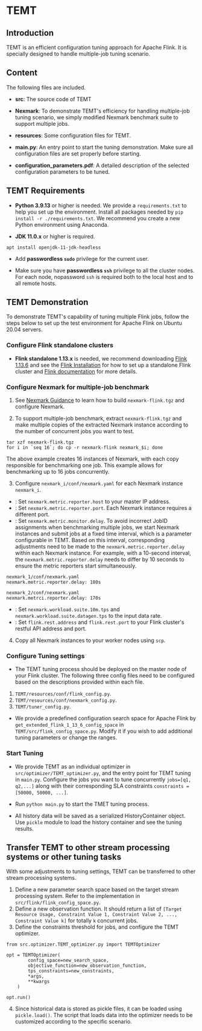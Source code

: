 # TEMT


## Introduction
TEMT is an efficient configuration tuning approach for Apache Flink. It is specially designed to
handle multiple-job tuning scenario.

## Content
The following files are included.

- **src**: The source code of TEMT

- **Nexmark**: To demonstrate TEMT's efficiency for handling multiple-job tuning scenario, we simply modified Nexmark benchmark suite to support multiple jobs. 

- **resources**: Some configuration files for TEMT.

- **main.py**: An entry point to start the tuning demonstration. Make sure all configuration files are set properly before starting.

- **configuration_parameters.pdf**: A detailed description of the selected configuration parameters to be tuned.

## TEMT Requirements
- **Python 3.9.13** or higher is needed. We provide a `requirements.txt` to help you set up the environment. Install all packages needed by `pip install -r ./requirements.txt`. We recommend you create a new Python environment using Anaconda.

- **JDK 11.0.x** or higher is required.
```
apt install openjdk-11-jdk-headless
```

- Add **passwordless `sudo`** privilege for the current user.

- Make sure you have **passwordless `ssh`** privilege to all the cluster nodes. For each node, nopassword `ssh` is required both to the local host and to all remote hosts.

## TEMT Demonstration
To demonstrate TEMT's capability of tuning multiple Flink jobs, follow the steps below to set up the test environment for Apache Flink on Ubuntu 20.04 servers. 

### Configure Flink standalone clusters
- **Flink standalone 1.13.x** is needed, we recommend downloading [Flink 1.13.6](https://archive.apache.org/dist/flink/flink-1.13.6/) and see the [Flink Installation](https://nightlies.apache.org/flink/flink-docs-release-1.13/docs/deployment/resource-providers/standalone/overview/) for how to set up a standalone Flink cluster and [Flink documentation](https://nightlies.apache.org/flink/flink-docs-release-1.13/) for more details.

### Configure Nexmark for multiple-job benchmark
1. See [Nexmark Guidance](Nexmark/README.md) to learn how to build `nexmark-flink.tgz` and configure Nexmark.

2. To support multiple-job benchmark, extract `nexmark-flink.tgz` and make multiple copies of the extracted Nexmark instance according to the number of concurrent jobs you want to test.
```
tar xzf nexmark-flink.tgz
for i in `seq 16`; do cp -r nexmark-flink nexmark_$i; done
```
The above example creates 16 instances of Nexmark, with each copy responsible for benchmarking one job. This example allows for benchmarking up to 16 jobs concurrently.

3. Configure `nexmark_i/conf/nexmark.yaml` for each Nexmark instance `nexmark_i`. 

- : Set `nexmark.metric.reporter.host` to your master IP address.
- : Set `nexmark.metric.reporter.port`. Each Nexmark instance requires a different port.
- : Set `nexmark.metric.monitor.delay`. To avoid incorrect JobID assignments when benchmarking multiple jobs, we start Nexmark instances and submit jobs at a fixed time interval, which is a parameter configurable in TEMT. Based on this interval, corresponding adjustments need to be made to the `nexmark.metric.reporter.delay` within each Nexmark instance.
For example, with a 10-second interval, the `nexmark.metric.reporter.delay` needs to differ by 10 seconds to ensure the metric reporters start simultaneously.
```
nexmark_1/conf/nexmark.yaml
nexmark.metric.reporter.delay: 180s

nexmark_2/conf/nexmark.yaml
nexmark.metrci.reporter.delay: 170s
```

- : Set `nexmark.workload.suite.10m.tps` and `nexmark.workload.suite.datagen.tps` to the input data rate.
- : Set `flink.rest.address` and `flink.rest.port` to your Flink cluster's restful API address and port.


4. Copy all Nexmark instances to your worker nodes using `scp`.


### Configure Tuning settings
- The TEMT tuning process should be deployed on the master node of your Flink cluster. The following three config files need to be configured based on the descriptions provided within each file.
1. `TEMT/resources/conf/flink_config.py`.
2. `TEMT/resources/conf/nexmark_config.py`.
3. `TEMT/tuner_config.py`.

- We provide a predefined configuration search space for Apache Flink by `get_extended_flink_1_13_6_config_space` in `TEMT/src/flink_config_space.py`. Modify it if you wish to add additional tuning parameters or change the ranges.


### Start Tuning

- We provide TEMT as an individual optimizer in `src/optimizer/TEMT_optimizer.py`, and the entry point for TEMT tuning in `main.py`. Configure the jobs you want to tune concurrently `jobs=[q1, q2,...]` along with their corresponding SLA constraints `constraints = [50000, 50000, ...]`.

- Run `python main.py` to start the TMET tuning process.

- All history data will be saved as a serialized HistoryContainer object. Use `pickle` module to load the history container and see the tuning results.


## Transfer TEMT to other stream processing systems or other tuning tasks
With some adjustments to tuning settings, TEMT can be transferred to other stream processing systems.
1. Define a new parameter search space based on the target stream processing system. Refer to the implementation in `src/flink/flink_config_space.py`.
2. Define a new observation function. It should return a list of `[Target Resource Usage, Constraint Value 1, Constraint Value 2, ..., Constraint Value k]` for totally `k` concurrent jobs.
3. Define the constraints threshold for jobs, and configure the TEMT optimizer.

```
from src.optimizer.TEMT_optimizer.py import TEMTOptimizer

opt = TEMTOptimizer(
        config_space=new_search_space,
        objective_function=new_observation_function,
        tps_constraints=new_constraints,
        *args,
        **kwargs
    )

opt.run()
```

4. Since historical data is stored as pickle files, it can be loaded using `pickle.load()`. The script that loads data into the optimizer needs to be customized according to the specific scenario.

